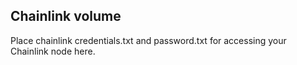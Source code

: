 ## Chainlink volume

Place chainlink credentials.txt and password.txt for accessing your Chainlink node here.